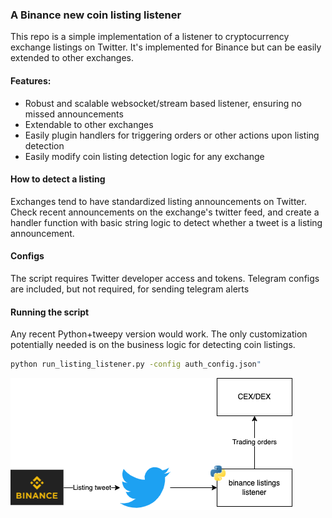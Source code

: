 ### A Binance new coin listing listener 

This repo is a simple implementation of a listener to cryptocurrency exchange listings on Twitter. 
It's implemented for Binance but can be easily extended to other exchanges.

#### Features:
- Robust and scalable websocket/stream based listener, ensuring no missed announcements
- Extendable to other exchanges
- Easily plugin handlers for triggering orders or other actions upon listing detection
- Easily modify coin listing detection logic for any exchange

#### How to detect a listing

Exchanges tend to have standardized listing announcements on Twitter. Check recent announcements on the exchange's
twitter feed, and create a handler function with basic string logic to detect whether a tweet is a listing announcement.

#### Configs

The script requires Twitter developer access and tokens. 
Telegram configs are included, but not required, for sending telegram alerts

#### Running the script

Any recent Python+tweepy version would work. The only customization potentially needed is on the business 
logic for detecting coin listings.


```bash
python run_listing_listener.py -config auth_config.json"
```



![](docs/binance-listings-listener.png)
